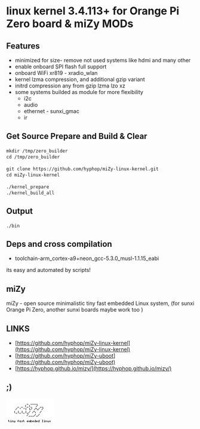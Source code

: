 # linux kernel 3.4.113+ for Orange Pi Zero board & miZy MODs

## Features

* minimized for size- remove not used systems like hdmi and many other
* enable onboard SPI flash full support 
* onboard WiFi xr819 - xradio_wlan
* kernel lzma compression, and additional gzip variant
* initrd compression any from gzip lzma lzo xz
* some systems builded as module for more flexibility
    * i2c 
    * audio
    * ethernet - sunxi_gmac
    * ir 
    
## Get Source Prepare and Build & Clear

    mkdir /tmp/zero_builder
    cd /tmp/zero_builder

    git clone https://github.com/hyphop/miZy-linux-kernel.git
    cd miZy-linux-kernel

    ./kernel_prepare
    ./kernel_build_all

## Output

    ./bin

## Deps and cross compilation

* toolchain-arm_cortex-a9+neon_gcc-5.3.0_musl-1.1.15_eabi

its easy and automated by scripts!

## miZy 
 
miZy - open source minimalistic tiny fast embedded Linux system, (for sunxi Orange Pi Zero, another sunxi boards maybe work too )


## LINKS

- [https://github.com/hyphop/miZy-linux-kernel](https://github.com/hyphop/miZy-linux-kernel)
- [https://github.com/hyphop/miZy-uboot](https://github.com/hyphop/miZy-uboot)
- [https://hyphop.github.io/mizy/](https://hyphop.github.io/mizy/)

## ;)

![miZy](pics/miZy.logo.bw128x64x2.png)
